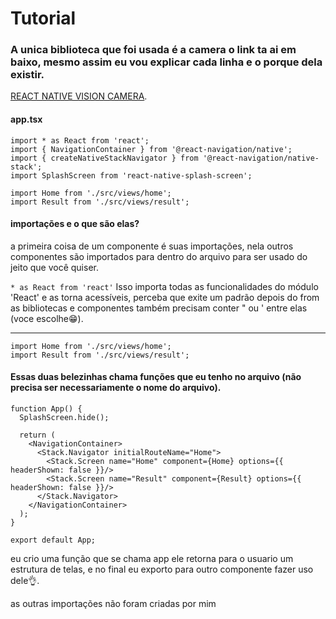 <h1> Tutorial</h1>


<h3> A unica biblioteca que foi usada é a camera o link ta ai em baixo, mesmo assim eu vou explicar cada linha e o porque dela existir.</h3>

 [REACT NATIVE VISION CAMERA](https://react-native-vision-camera.com/).


<h4>app.tsx</h4>

```
import * as React from 'react';
import { NavigationContainer } from '@react-navigation/native';
import { createNativeStackNavigator } from '@react-navigation/native-stack';
import SplashScreen from 'react-native-splash-screen';

import Home from './src/views/home';
import Result from './src/views/result';

```

<h4>importações e o que são elas?</h4>

a primeira coisa de um componente é suas importações, nela outros componentes são importados para dentro do arquivo para ser usado do jeito que você quiser.

`* as React from 'react'` Isso importa todas as funcionalidades do módulo 'React' e as torna acessíveis, perceba que exite um padrão depois do from as bibliotecas e componentes também precisam conter " ou ' entre elas (voce escolhe😁).
<hr>

```
import Home from './src/views/home';
import Result from './src/views/result';
```

<h4>Essas duas belezinhas chama funções que eu tenho no arquivo (não precisa ser necessariamente o nome do arquivo).</h4>

```
function App() {
  SplashScreen.hide();

  return (
    <NavigationContainer>
      <Stack.Navigator initialRouteName="Home">
        <Stack.Screen name="Home" component={Home} options={{ headerShown: false }}/>
        <Stack.Screen name="Result" component={Result} options={{ headerShown: false }}/>
      </Stack.Navigator>
    </NavigationContainer>
  );
}

export default App;

```

eu crio uma função que se chama app ele retorna para o usuario um estrutura de telas, e no final eu exporto para outro componente fazer uso dele👌.

as outras importações não foram criadas por mim
